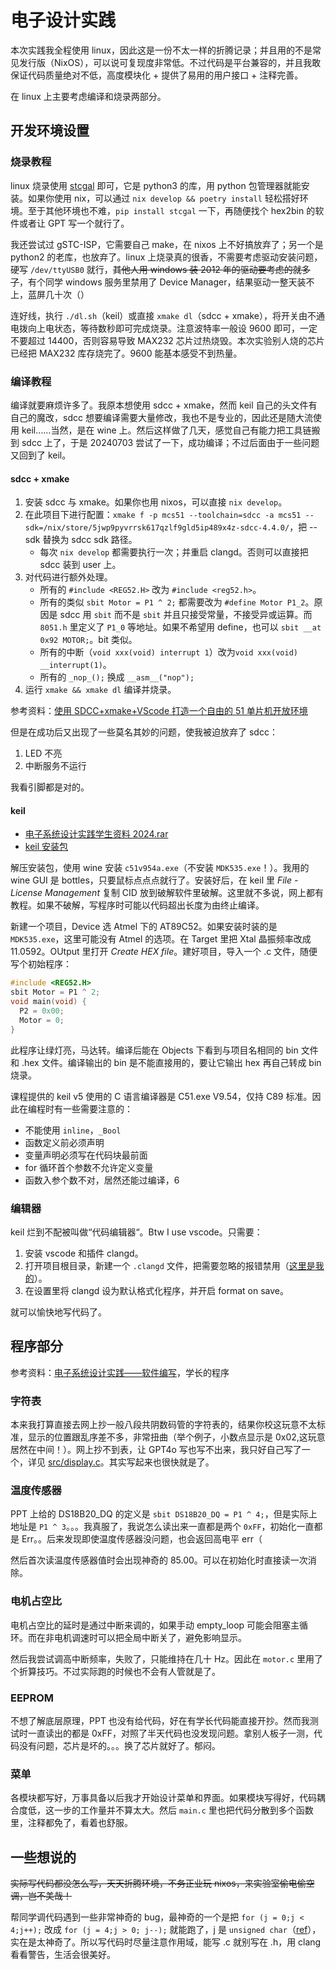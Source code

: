 # 电子设计实践

本次实践我全程使用 linux，因此这是一份不太一样的折腾记录；并且用的不是常见发行版（NixOS），可以说可复现度非常低。不过代码是平台兼容的，并且我敢保证代码质量绝对不低，高度模块化 + 提供了易用的用户接口 + 注释完善。

在 linux 上主要考虑编译和烧录两部分。

## 开发环境设置

### 烧录教程

linux 烧录使用 [stcgal](https://github.com/grigorig/stcgal) 即可，它是 python3 的库，用 python 包管理器就能安装。如果你使用 nix，可以通过 `nix develop && poetry install` 轻松搭好环境。至于其他环境也不难，`pip install stcgal` 一下，再随便找个 hex2bin 的软件或者让 GPT 写一个就行了。

我还尝试过 gSTC-ISP，它需要自己 make，在 nixos 上不好搞放弃了；另一个是 python2 的老库，也放弃了。linux 上烧录真的很香，不需要考虑驱动安装问题，硬写 `/dev/ttyUSB0` 就行，~~其他人用 windows 装 2012 年的驱动要考虑的就多了~~，有个同学 windows 服务里禁用了 Device Manager，结果驱动一整天装不上，蓝屏几十次（）

连好线，执行 `./dl.sh`（keil）或直接 `xmake dl`（sdcc + xmake），将开关由不通电拨向上电状态，等待数秒即可完成烧录。注意波特率一般设 9600 即可，一定不要超过 14400，否则容易导致 MAX232 芯片过热烧毁。本次实验别人烧的芯片已经把 MAX232 库存烧完了。9600 能基本感受不到热量。

### 编译教程

编译就要麻烦许多了。我原本想使用 sdcc + xmake，然而 keil 自己的头文件有自己的魔改，sdcc 想要编译需要大量修改，我也不是专业的，因此还是随大流使用 keil……当然，是在 wine 上。然后这样做了几天，感觉自己有能力把工具链搬到 sdcc 上了，于是 20240703 尝试了一下，成功编译；不过后面由于一些问题又回到了 keil。

#### sdcc + xmake

1. 安装 sdcc 与 xmake。如果你也用 nixos，可以直接 `nix develop`。
2. 在此项目下进行配置：`xmake f -p mcs51 --toolchain=sdcc -a mcs51 --sdk=/nix/store/5jwp9pyvrrsk617qzlf9gld5ip489x4z-sdcc-4.4.0/`，把 --sdk 替换为 sdcc sdk 路径。
   - 每次 `nix develop` 都需要执行一次；并重启 clangd。否则可以直接把 sdcc 装到 user 上。
3. 对代码进行额外处理。
   - 所有的 `#include <REG52.H>` 改为 `#include <reg52.h>`。
   - 所有的类似 `sbit Motor = P1 ^ 2;` 都需要改为 `#define Motor P1_2`。原因是 sdcc 用 `sbit` 而不是 `sbit` 并且只接受常量，不接受异或运算。而 `8051.h` 里定义了 `P1_0` 等地址。如果不希望用 define，也可以 `sbit __at 0x92 MOTOR;`。bit 类似。
   - 所有的中断（`void xxx(void) interrupt 1`）改为`void xxx(void) __interrupt(1)`。
   - 所有的 `_nop_();` 换成 `__asm__("nop");`
4. 运行 `xmake && xmake dl` 编译并烧录。

参考资料：[使用 SDCC+xmake+VScode 打造一个自由的 51 单片机开放环境](https://www.stcaimcu.com/forum.php?mod=viewthread&tid=8013)

但是在成功后又出现了一些莫名其妙的问题，使我被迫放弃了 sdcc：

1. LED 不亮
2. 中断服务不运行

我看引脚都是对的。

#### keil

- [电子系统设计实践学生资料 2024.rar](https://cs.e.ecust.edu.cn/download/1d6453ca711af86c0b6a265c9d6416f4)
- [keil 安装包](https://cs.e.ecust.edu.cn/download/a92b89ce8b058019c770c905c0dfe2aa)

解压安装包，使用 wine 安装 `c51v954a.exe`（不安装 `MDK535.exe`！）。我用的 wine GUI 是 bottles，只要鼠标点点点就行了。安装好后，在 keil 里 _File - License Management_ 复制 CID 放到破解软件里破解。这里就不多说，网上都有教程。如果不破解，写程序时可能以代码超出长度为由终止编译。

新建一个项目，Device 选 Atmel 下的 AT89C52。如果安装时装的是 `MDK535.exe`，这里可能没有 Atmel 的选项。在 Target 里把 Xtal 晶振频率改成 11.0592。OUtput 里打开 _Create HEX file_。建好项目，导入一个 .c 文件，随便写个初始程序：

```c
#include <REG52.H>
sbit Motor = P1 ^ 2;
void main(void) {
  P2 = 0x00;
  Motor = 0;
}
```

此程序让绿灯亮，马达转。编译后能在 Objects 下看到与项目名相同的 bin 文件和 .hex 文件。编译输出的 bin 是不能直接用的，要让它输出 hex 再自己转成 bin 烧录。

课程提供的 keil v5 使用的 C 语言编译器是 C51.exe V9.54，仅持 C89 标准。因此在编程时有一些需要注意的：

- 不能使用 `inline`，`_Bool`
- 函数定义前必须声明
- 变量声明必须写在代码块最前面
- for 循环首个参数不允许定义变量
- 函数入参个数不对，居然还能过编译，6

### 编辑器

keil 烂到不配被叫做“代码编辑器“。Btw I use vscode。只需要：

1. 安装 vscode 和插件 clangd。
2. 打开项目根目录，新建一个 `.clangd` 文件，把需要忽略的报错禁用（[这里是我的](./.clangd)）。
3. 在设置里将 clangd 设为默认格式化程序，并开启 format on save。

就可以愉快地写代码了。

## 程序部分

参考资料：[电子系统设计实践——软件编写](https://blog.csdn.net/weixin_42024288/article/details/118878486)，学长的程序

### 字符表

本来我打算直接去网上抄一般八段共阴数码管的字符表的，结果你校这玩意不太标准，显示的位置跟乱序差不多，非常扭曲（举个例子，小数点显示是 0x02,这玩意居然在中间！）。网上抄不到表，让 GPT4o 写也写不出来，我只好自己写了一个，详见 [src/display.c](./src/display.c)。其实写起来也很快就是了。

### 温度传感器

PPT 上给的 DS18B20_DQ 的定义是 `sbit DS18B20_DQ = P1 ^ 4;`，但是实际上地址是 `P1 ^ 3`。。。我真服了，我说怎么读出来一直都是两个 `0xFF`，初始化一直都是 Err。。后来发现即使温度传感器没问题，也会返回高电平 err（

然后首次读温度传感器值时会出现神奇的 85.00。可以在初始化时直接读一次消除。

### 电机占空比

电机占空比的延时是通过中断来调的，如果手动 empty_loop 可能会阻塞主循环。而在非电机调速时可以把全局中断关了，避免影响显示。

然后我尝试调高中断频率，失败了，只能维持在几十 Hz。因此在 `motor.c` 里用了个折算技巧。不过实际跑的时候也不会有人管就是了。

### EEPROM

不想了解底层原理，PPT 也没有给代码，好在有学长代码能直接开抄。然而我测试时一直读出的都是 0xFF，对照了半天代码也没发现问题。拿别人板子一测，代码没有问题，芯片是坏的。。。换了芯片就好了。郁闷。

### 菜单

各模块都写好，万事具备以后我才开始设计菜单和界面。如果模块写得好，代码耦合度低，这一步的工作量并不算太大。然后 `main.c` 里也把代码分散到多个函数里，注释都免了，看着也舒服。

## 一些想说的

~~实际写代码都没怎么写，天天折腾环境，不务正业玩 nixos，来实验室偷电偷空调，岂不美哉！~~

帮同学调代码遇到一些非常神奇的 bug，最神奇的一个是把 `for (j = 0;j < 4;j++);` 改成 `for (j = 4;j > 0; j--);` 就能跑了，j 是 `unsigned char`（[ref](https://t.me/withabsolutex/1727)），实在是太神奇了。所以写代码时尽量注意作用域，能写 .c 就别写在 .h，用 clang 看看警告，生活会很美好。

